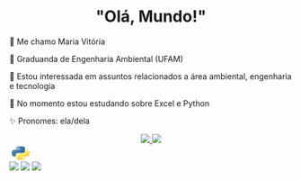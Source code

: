  <h1 align="center"> "Olá, Mundo!" </h1>
 
👋 Me chamo Maria Vitória

👀 Graduanda de Engenharia Ambiental (UFAM)

🌱 Estou interessada em assuntos relacionados a área ambiental, engenharia e tecnologia

🐍 No momento estou estudando sobre Excel e Python

✨ Pronomes: ela/dela

<div align="center">
  <a href="https://github.com/mariavitoria999">
  <img height="180em" src="https://github-readme-stats.vercel.app/api?username=mariavitoria999&show_icons=true&theme=dracula&include_all_commits=true&count_private=true"/>
  <img height="180em" src="https://github-readme-stats.vercel.app/api/top-langs/?username=mariavitoria999&layout=compact&langs_count=7&theme=dracula"/>
</div>
 
 <div>
  <img align="center" alt="Mavi-Python" height="30" width="40" src="https://raw.githubusercontent.com/devicons/devicon/master/icons/python/python-original.svg">
 </div>
 
 <div>
  <a href = "mailto:mariavitoria.ufam@gmail.com"><img src="https://img.shields.io/badge/-Gmail-%23333?style=for-the-badge&logo=gmail&logoColor=white" target="_blank"></a>
   <a href="https://https://www.linkedin.com/in/maria-vit%C3%B3ria-nogueira-de-souza-636033220/" target="_blank"><img src="https://img.shields.io/badge/-LinkedIn-%230077B5?style=for-the-badge&logo=linkedin&logoColor=white" target="_blank"></a> 
   <a href="https://instagram.com/999mavis" target="_blank"><img src="https://img.shields.io/badge/-Instagram-%23E4405F?style=for-the-badge&logo=instagram&logoColor=white" target="_blank"></a>
 </div>


